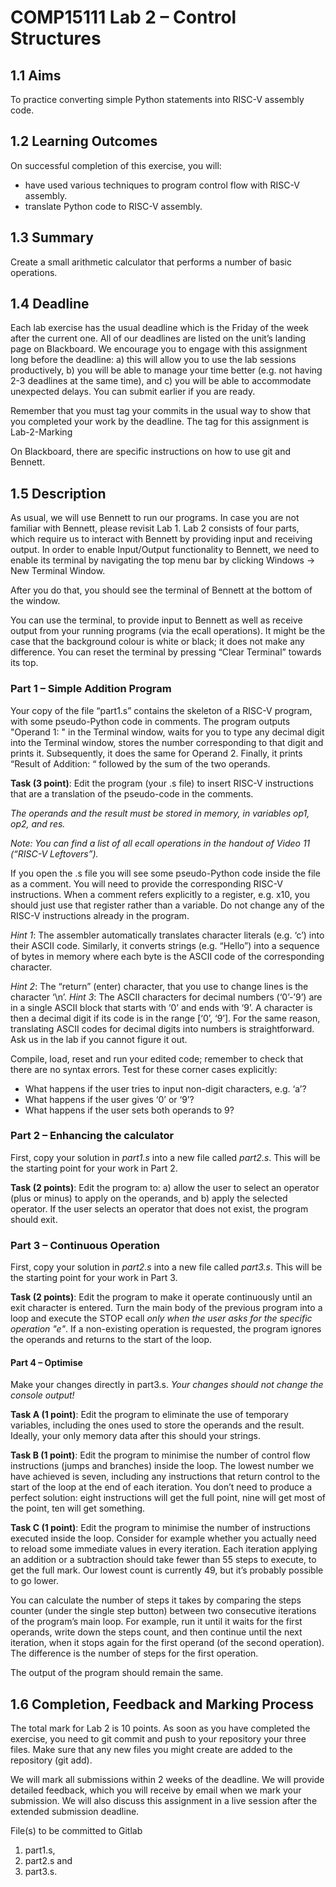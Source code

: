 # COMP15111 Lab 2 – Control Structures
## 1.1  Aims
To practice converting simple Python statements into RISC-V assembly code.

## 1.2  Learning Outcomes
On successful completion of this exercise, you will:
- have used various techniques to program control flow with RISC-V assembly.
- translate Python code to RISC-V assembly.

## 1.3  Summary
Create a small arithmetic calculator that performs a number of basic operations.

## 1.4  Deadline
Each lab exercise has the usual deadline which is the Friday of the week after the current one. All of our deadlines are listed on the unit’s landing page on Blackboard. We encourage you to engage with this assignment long before the deadline: a) this will allow you to use the lab sessions productively, b) you will be able to manage your time better (e.g. not having 2-3 deadlines at the same time), and c) you will be able to accommodate unexpected delays. You can submit earlier if you are ready.

Remember that you must tag your commits in the usual way to show that you completed your work by the deadline. The tag for this assignment is Lab-2-Marking

On Blackboard, there are specific instructions on how to use git and Bennett.

## 1.5  Description
As usual, we will use Bennett to run our programs.  In case you are not familiar with Bennett, please revisit Lab 1.
Lab 2 consists of four parts, which require us to interact with Bennett by providing input and receiving output. In order to enable Input/Output functionality to Bennett, we need to enable its terminal by navigating the top menu bar by clicking Windows → New Terminal Window.

After you do that, you should see the terminal of Bennett at the bottom of the window.

You can use the terminal, to provide input to Bennett as well as receive output from your running programs (via the ecall operations). It might be the case that the background colour is white or black; it does not make any difference. You can reset the terminal by pressing “Clear Terminal” towards its top.

### Part 1 – Simple Addition Program
Your copy of the file “part1.s” contains the skeleton of a RISC-V program, with some pseudo-Python code in comments. The program outputs "Operand 1: " in the Terminal window, waits for you to type any decimal digit into the Terminal window, stores the number corresponding to that digit and prints it. Subsequently, it does the same for Operand 2. Finally, it prints “Result of Addition: “ followed by the sum of the two operands.

**Task (3 point)**: Edit the program (your .s file) to insert RISC-V instructions that are a translation of the pseudo-code in the comments.

*The operands and the result must be stored in memory, in variables op1, op2, and res.*

*Note: You can find a list of all ecall operations in the handout of Video 11 (“RISC-V Leftovers”).*

If you open the .s file you will see some pseudo-Python code inside the file as a comment.  You will need to provide the corresponding RISC-V instructions. When a comment refers explicitly to a register, e.g. x10, you should just use that register rather than a variable. Do not change any of the RISC-V instructions already in the program.

*Hint 1*: The assembler automatically translates character literals (e.g. ‘c’) into their ASCII code. Similarly, it converts strings (e.g. “Hello”) into a sequence of bytes in memory where each byte is the ASCII code of the corresponding character.

*Hint 2*: The “return” (enter) character, that you use to change lines is the character ‘\n’.
*Hint 3*: The ASCII characters for decimal numbers (‘0’-’9’) are in a single ASCII block that starts with ‘0’ and ends with ‘9’. A character is then a decimal digit if its code is in the range [‘0’, ‘9’]. For the same reason, translating ASCII codes for decimal digits into numbers is straightforward. Ask us in the lab if you cannot figure it out.

Compile, load, reset and run your edited code; remember to check that there are no syntax errors. Test for these corner cases explicitly:
- What happens if the user tries to input non-digit characters, e.g. ‘a’?
- What happens if the user gives ‘0’ or ‘9’?
- What happens if the user sets both operands to 9?

### Part 2 – Enhancing the calculator
First, copy your solution in *part1.s* into a new file called *part2.s*. This will be the starting point for your work in Part 2.

**Task (2 points)**: Edit the program to: a) allow the user to select an operator (plus or minus) to apply on the operands, and b) apply the selected operator. If the user selects an operator that does not exist, the program should exit.

### Part 3 – Continuous Operation
First, copy your solution in *part2.s* into a new file called *part3.s*. This will be the starting point for your work in Part 3.

**Task (2 points)**: Edit the program to make it operate continuously until an exit character is entered. Turn the main body of the previous program into a loop and execute the STOP ecall *only when the user asks for the specific operation "e"*. If a non-existing operation is requested, the program ignores the operands and returns to the start of the loop. 

#### Part 4 – Optimise
Make your changes directly in part3.s. *Your changes should not change the console output!*

**Task A (1 point)**: Edit the program to eliminate the use of temporary variables, including the ones used to store the operands and the result. Ideally, your only memory data after this should your strings.

**Task B (1 point)**: Edit the program to minimise the number of control flow instructions (jumps and branches) inside the loop. The lowest number we have achieved is seven, including any instructions that return control to the start of the loop at the end of each iteration. You don’t need to produce a perfect solution: eight instructions will get the full point, nine will get most of the point, ten will get something.

**Task C (1 point)**: Edit the program to minimise the number of instructions executed inside the loop. Consider for example whether you actually need to reload some immediate values in every iteration. Each iteration applying an addition or a subtraction should take fewer than 55 steps to execute, to get the full mark. Our lowest count is currently 49, but it’s probably possible to go lower.

You can calculate the number of steps it takes by comparing the steps counter (under the single step button) between two consecutive iterations of the program’s main loop. For example, run it until it waits for the first operands, write down the steps count, and then continue until the next iteration, when it stops again for the first operand (of the second operation). The difference is the number of steps for the first operation.

The output of the program should remain the same.

## 1.6  Completion, Feedback and Marking Process
The total mark for Lab 2 is 10 points. As soon as you have completed the exercise, you need to git commit and push to your repository your three files. Make sure that any new files you might create are added to the repository (git add).

We will mark all submissions within 2 weeks of the deadline. We will provide detailed feedback, which you will receive by email when we mark your submission. We will also discuss this assignment in a live session after the extended submission deadline.

File(s) to be committed to Gitlab

1. part1.s,
2. part2.s and
3. part3.s.
